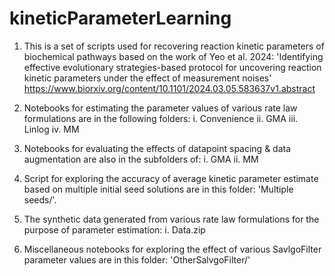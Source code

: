 # kineticParameterLearning
1. This is a set of scripts used for recovering reaction kinetic parameters of biochemical pathways based on the work of Yeo et al. 2024: 'Identifying effective evolutionary strategies-based protocol for uncovering reaction kinetic parameters under the effect of measurement noises' https://www.biorxiv.org/content/10.1101/2024.03.05.583637v1.abstract

2. Notebooks for estimating the parameter values of various rate law formulations are in the following folders:
i. Convenience
ii. GMA
iii. Linlog
iv. MM

3. Notebooks for evaluating the effects of datapoint spacing & data augmentation are also in the subfolders of: 
i. GMA
ii. MM

4. Script for exploring the accuracy of average kinetic parameter estimate based on multiple initial seed solutions are in this folder: 'Multiple seeds/'. 

5. The synthetic data generated from various rate law formulations for the purpose of parameter estimation:
i. Data.zip

6. Miscellaneous notebooks for exploring the effect of various SavlgoFilter parameter values are in this folder: 'OtherSalvgoFilter/' 
